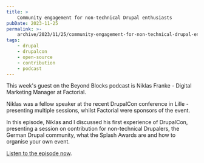 ```yaml
---
title: >
    Community engagement for non-technical Drupal enthusiasts
pubDate: 2023-11-25
permalink: >-
    archive/2023/11/25/community-engagement-for-non-technical-drupal-enthusiasts
tags:
    - drupal
    - drupalcon
    - open-source
    - contribution
    - podcast
---
```


This week's guest on the Beyond Blocks podcast is Niklas Franke - Digital Marketing Manager at Factorial.

Niklas was a fellow speaker at the recent DrupalCon conference in Lille - presenting multiple sessions, whilst Factorial were sponsors of the event.

In this episode, Niklas and I discussed his first experience of DrupalCon, presenting a session on contribution for non-technical Drupalers, the German Drupal community, what the Splash Awards are and how to organise your own event.

[Listen to the episode now][episode].

[episode]: {{site.url}}/podcast/3-non-technical-contribution

